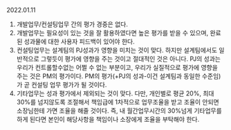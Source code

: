 2022.01.11

1. 개발업무/컨설팅업무 간의 평가 경중은 없다. 
2. 개발업무는 필요성이 있는 것을 잘 활용하였다면 높은 평가를 받을 수 있으며, 완료된 성과물에 대한 사용자 피드백이 있어야 한다.
3. 컨설팅업무는 설계팀의 PJ성과가 영향을 미치는 것이 맞다. 하지만 설계팀에서도 일반적으로 그렇듯이 평가에 영향을 주는 것이고 절대적인 것은 아니다. PJ의 성과는 우리가 컨트롤할수없는 어쩔 수 없는 부분이고, 우리가 실질적으로 평가에 영향을 주는 것은 PM의 평가이다. PM의 평가(+PJ의 성과-이건 설계팀과 동일한 수준임)가 곧 컨설팅 업무 평가가 될 것이다. 
4. 기타업무는 성과 평가에서 제외되는 것이 맞다. 다만, 개인별로 평균 20%, 최대 30%를 넘지않도록 조절해서 책임급에 1차적으로 업무조율을 받고 조율이 안되면 소장님한테 가면 조율을 해줄 것이다. 즉, 내 월간업무시간의 30%넘게 기타업무를 하게 된다면 본인이 해당사항을 책임이나 소장에게 조율을 부탁해야 한다. 